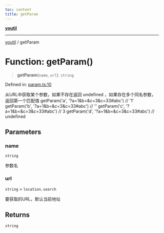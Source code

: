 ```yaml
---
toc: content
title: getParam
---
```

[**youtil**](../README.md)

***

[youtil](../globals.md) / getParam

# Function: getParam()

> **getParam**(`name`, `url`): `string`

Defined in: [param.ts:10](https://github.com/sxei/youtil/blob/e9b34c64623618e698ab667bad1efa38ce987ab1/src/param.ts#L10)

从URL中获取某个参数，如果不存在返回 undefined ，如果存在多个同名参数，返回第一个匹配值
getParam('a', '?a=1&b=&c=3&c=33#abc') // '1'
getParam('b', '?a=1&b=&c=3&c=33#abc') // ''
getParam('c', '?a=1&b=&c=3&c=33#abc') // 3
getParam('d', '?a=1&b=&c=3&c=33#abc') // undefined

## Parameters

### name

`string`

参数名

### url

`string` = `location.search`

要获取的URL，默认当前地址

## Returns

`string`
